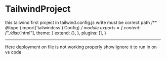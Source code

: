 # TailwindProject
 this tailwind first project
in tailwind.config.js 
write must be correct path 
/** @type {import('tailwindcss').Config} */
module.exports = {
  content: ["./dist/*.html"],
  theme: {
    extend: {},
  },
  plugins: [],
}


---------------------------------------
Here deployment on file is not working properly show ignore it to run in on vs code 
